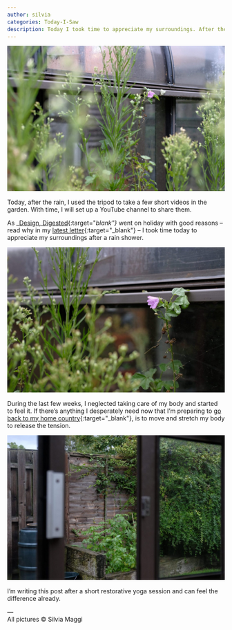```yaml
---
author: silvia
categories: Today-I-Saw
description: Today I took time to appreciate my surroundings. After the rain shower, I shot a few pictures in my garden.
---
```

![After the rain by Silvia Maggi](/assets/images/after-the-rain-silviamaggi-1.jpg)

Today, after the rain, I used the tripod to take a few short videos in the garden. With time, I will set up a YouTube channel to share them.

As _[Design, Digested](https://silviamaggidesign.com/?cat_ID=678){:target="_blank"}_ went on holiday with good reasons – read why in my [latest letter](https://us10.campaign-archive.com/?u=0c9027b00ef8ad1210adae70d&id=509de179c7){:target="_blank"} – I took time today to appreciate my surroundings after a rain shower.

![After the rain by Silvia Maggi](/assets/images/after-the-rain-silviamaggi-2.jpg)

During the last few weeks, I neglected taking care of my body and started to feel it. If there’s anything I desperately need now that I’m preparing to [go back to my home country](https://silviamaggidesign.com/2020/08/20/new-journey-new-blog/){:target="_blank"}, is to move and stretch my body to release the tension.

![After the rain by Silvia Maggi](/assets/images/after-the-rain-silviamaggi-3.jpg)

I’m writing this post after a short restorative yoga session and can feel the difference already.

––  
All pictures © Silvia Maggi
